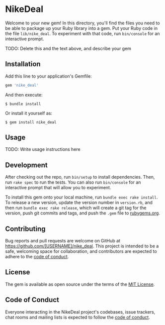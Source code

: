 # NikeDeal

Welcome to your new gem! In this directory, you'll find the files you need to be able to package up your Ruby library into a gem. Put your Ruby code in the file `lib/nike_deal`. To experiment with that code, run `bin/console` for an interactive prompt.

TODO: Delete this and the text above, and describe your gem

## Installation

Add this line to your application's Gemfile:

```ruby
gem 'nike_deal'
```

And then execute:

    $ bundle install

Or install it yourself as:

    $ gem install nike_deal

## Usage

TODO: Write usage instructions here

## Development

After checking out the repo, run `bin/setup` to install dependencies. Then, run `rake spec` to run the tests. You can also run `bin/console` for an interactive prompt that will allow you to experiment.

To install this gem onto your local machine, run `bundle exec rake install`. To release a new version, update the version number in `version.rb`, and then run `bundle exec rake release`, which will create a git tag for the version, push git commits and tags, and push the `.gem` file to [rubygems.org](https://rubygems.org).

## Contributing

Bug reports and pull requests are welcome on GitHub at https://github.com/[USERNAME]/nike_deal. This project is intended to be a safe, welcoming space for collaboration, and contributors are expected to adhere to the [code of conduct](https://github.com/[USERNAME]/nike_deal/blob/master/CODE_OF_CONDUCT.md).


## License

The gem is available as open source under the terms of the [MIT License](https://opensource.org/licenses/MIT).

## Code of Conduct

Everyone interacting in the NikeDeal project's codebases, issue trackers, chat rooms and mailing lists is expected to follow the [code of conduct](https://github.com/[USERNAME]/nike_deal/blob/master/CODE_OF_CONDUCT.md).
